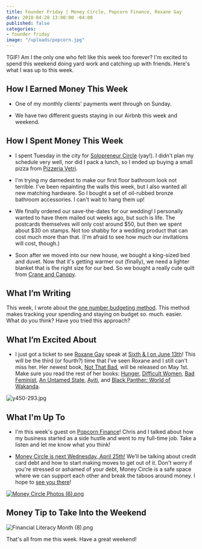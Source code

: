 ```yaml
---
title: Founder Friday | Money Circle, Popcorn Finance, Roxane Gay
date: 2018-04-20 13:00:00 -04:00
published: false
categories:
- founder friday
image: "/uploads/popcorn.jpg"
---
```


TGIF! Am I the only one who felt like this week too forever? I'm excited to spend this weekend doing yard work and catching up with friends. Here's what I was up to this week.

## How I Earned Money This Week

* One of my monthly clients' payments went through on Sunday.

* We have two different guests staying in our Airbnb this week and weekend.

## How I Spent Money This Week

* I spent Tuesday in the city for [Solopreneur Circle](https://www.solopreneurcircle.com/) (yay!). I didn't plan my schedule very well, nor did I pack a lunch, so I ended up buying a small pizza from [Pizzeria Vetri](https://www.pizzeriavetri.com/).

* I'm trying my darnedest to make our first floor bathroom look not terrible. I've been repainting the walls this week, but I also wanted all new matching hardware. So I bought a set of oil-rubbed bronze bathroom accessories. I can't wait to hang them up!

* We finally ordered our save-the-dates for our wedding! I personally wanted to have them mailed out weeks ago, but such is life. The postcards themselves will only cost around $50, but then we spent about $30 on stamps. Not too shabby for a wedding product that can cost much more than that. (I'm afraid to see how much our invitations will cost, though.)

* Soon after we moved into our new house, we bought a king-sized bed and duvet. Now that it's getting warmer out (finally), we need a lighter blanket that is the right size for our bed. So we bought a really cute quilt from [Crane and Canopy](https://www.craneandcanopy.com/products/the-chevron-charcoal-grey-quilt-sham).

## What I’m Writing

This week, I wrote about the [one number budgeting method](https://www.maggiegermano.com/blog/how-to-use-one-budget-number-to-manage-your-money/). This method makes tracking your spending and staying on budget so. much. easier. What do you think? Have you tried this approach?

## What I’m Excited About

* I just got a ticket to see [Roxane Gay](http://www.roxanegay.com/) speak at [Sixth & I on June 13th](https://www.sixthandi.org/event/roxanne-gay/)! This will be the third (or fourth?) time that I've seen Roxane and I still can't miss her. Her newest book, [Not That Bad](https://www.harpercollins.com/9780062413505/not-that-bad), will be released on May 1st. Make sure you read the rest of her books: [Hunger](https://www.amazon.com/Hunger-Memoir-Body-Roxane-Gay/dp/0062362593/ref=sr_1_4?ie=UTF8&qid=1524149616&sr=8-4&keywords=roxane\+gay&dpID=41S4yvewK-L&preST=_SY291_BO1,204,203,200_QL40_&dpSrc=srch), [Difficult Women](https://www.amazon.com/Difficult-Women-Roxane-Gay/dp/0802127371/ref=sr_1_5?ie=UTF8&qid=1524149616&sr=8-5&keywords=roxane\+gay&dpID=51QJnX0bTsL&preST=_SY291_BO1,204,203,200_QL40_&dpSrc=srch), [Bad Feminist](https://www.amazon.com/Bad-Feminist-Essays-Roxane-Gay/dp/0062282719/ref=sr_1_1?ie=UTF8&qid=1524149616&sr=8-1&keywords=roxane\+gay&dpID=41wmScO2UaL&preST=_SY291_BO1,204,203,200_QL40_&dpSrc=srch), [An Untamed State](https://www.amazon.com/Untamed-State-Roxane-Gay/dp/0802122515/ref=sr_1_6?ie=UTF8&qid=1524149616&sr=8-6&keywords=roxane\+gay&dpID=51C0Y8b0DtL&preST=_SY291_BO1,204,203,200_QL40_&dpSrc=srch), [Ayiti](https://www.amazon.com/Ayiti-Roxane-Gay/dp/145077671X/ref=sr_1_8?ie=UTF8&qid=1524149616&sr=8-8&keywords=roxane\+gay), and [Black Panther: World of Wakanda](https://www.amazon.com/Black-Panther-Wakanda-Ta-Nehisi-Coates/dp/130290650X/ref=sr_1_7?ie=UTF8&qid=1524149616&sr=8-7&keywords=roxane\+gay).

![y450-293.jpg](/uploads/y450-293.jpg)

## What I'm Up To

* I'm this week's guest on [Popcorn Finance](https://popcornfinance.com/episode-055-taking-your-side-hustle-full-time-with-maggie-germano/)! Chris and I talked about how my business started as a side hustle and went to my full-time job. Take a listen and let me know what you think!

* [Money Circle is next Wednesday, April 25th!](https://www.maggiegermano.com/events/how-to-deal-with-credit-card-debt/) We'll be talking about credit card debt and how to start making moves to get out of it. Don't worry if you're stressed or ashamed of your debt, Money Circle is a safe space where we can support each other and break the taboos around money. I hope to [see you there](https://www.maggiegermano.com/events/how-to-deal-with-credit-card-debt/)!

[![Money Circle Photos (6).png](/uploads/Money%20Circle%20Photos%20(6).png)](https://www.maggiegermano.com/events/how-to-deal-with-credit-card-debt/)

## Money Tip to Take Into the Weekend

![Financial Literacy Month (8).png](/uploads/Financial%20Literacy%20Month%20(8).png)

That's all from me this week. Have a great weekend!